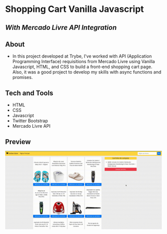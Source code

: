 # Shopping Cart Vanilla Javascript 
## _With Mercado Livre API Integration_

## About

- In this project developed at Trybe, I've worked with API (Application Programming Interface) requisitions from Mercado Livre using Vanilla Javascript, HTML, and CSS to build a front-end shopping cart page. Also, it was a good project to develop my skills with async functions and promises.

## Tech and Tools

- HTML
- CSS
- Javascript
- Twitter Bootstrap
- Mercado Livre API

## Preview

![Alt Text](./images/deepin-screen-recorder_Select-area_20210321143921.gif)
